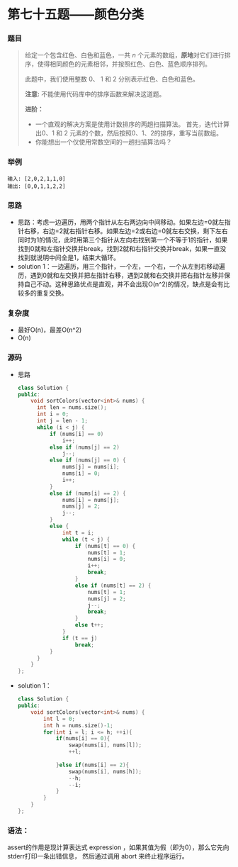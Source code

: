# 第七十五题——颜色分类

### 题目

> 给定一个包含红色、白色和蓝色，一共 *n* 个元素的数组，**原地**对它们进行排序，使得相同颜色的元素相邻，并按照红色、白色、蓝色顺序排列。
>
> 此题中，我们使用整数 0、 1 和 2 分别表示红色、白色和蓝色。
>
> **注意:**
>  不能使用代码库中的排序函数来解决这道题。
>
> **进阶：**
>
> - 一个直观的解决方案是使用计数排序的两趟扫描算法。
>    	首先，迭代计算出0、1 和 2 元素的个数，然后按照0、1、2的排序，重写当前数组。
> - 你能想出一个仅使用常数空间的一趟扫描算法吗？

### 举例

```
输入: [2,0,2,1,1,0]
输出: [0,0,1,1,2,2]
```

### 思路

* 思路：考虑一边遍历，用两个指针从左右两边向中间移动。如果左边=0就左指针右移，右边=2就右指针右移。如果左边=2或右边=0就左右交换，剩下左右同时为1的情况，此时用第三个指针从左向右找到第一个不等于1的指针，如果找到0就和左指针交换并break，找到2就和右指针交换并break，如果一直没找到就说明中间全是1，结束大循环。
* solution 1：一边遍历，用三个指针，一个左，一个右，一个从左到右移动遍历，遇到0就和左交换并把左指针右移，遇到2就和右交换并把右指针左移并保持自己不动。这种思路优点是直观，并不会出现O(n^2)的情况，缺点是会有比较多的重复交换。

### 复杂度

- 最好O(n)，最差O(n^2)
- O(n)


### 源码

* 思路

  ```c++
  class Solution {
  public:
      void sortColors(vector<int>& nums) {
  		int len = nums.size();
  		int i = 0;
  		int j = len - 1;
  		while (i < j) {
  			if (nums[i] == 0)
  				i++;
  			else if (nums[j] == 2)
  				j--;
  			else if (nums[j] == 0) {
  				nums[j] = nums[i];
  				nums[i] = 0;
  				i++;
  			}
  			else if (nums[i] == 2) {
  				nums[i] = nums[j];
  				nums[j] = 2;
  				j--;
  			}
  			else {
  				int t = i;
  				while (t < j) {
  					if (nums[t] == 0) {
  						nums[t] = 1;
  						nums[i] = 0;
  						i++;
  						break;
  					}
  					else if (nums[t] == 2) {
  						nums[t] = 1;
  						nums[j] = 2;
  						j--;
  						break;
  					}
  					else t++;
  				}
  				if (t == j)
  					break;
  			}
  		}
      }
  };
  ```

- solution 1：

  ```c++
  class Solution {
  public:
      void sortColors(vector<int>& nums) {
          int l = 0;
          int h = nums.size()-1;
          for(int i = l; i <= h; ++i){
              if(nums[i] == 0){
                  swap(nums[i], nums[l]);
                  ++l;
                  
              }else if(nums[i] == 2){
                  swap(nums[i], nums[h]);
                  --h;
                  --i;
              }
          }
      }
  };
  ```


### 语法：

assert的作用是现计算表达式 expression ，如果其值为假（即为0），那么它先向stderr打印一条出错信息，
然后通过调用 abort 来终止程序运行。
